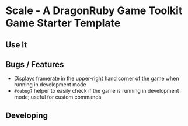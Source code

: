 # Scale - A DragonRuby Game Toolkit Game Starter Template

## Use It

## Bugs / Features

- Displays framerate in the upper-right hand corner of the game when running in development mode
- `#debug?` helper to easily check if the game is running in development mode; useful for custom commands

## Developing
